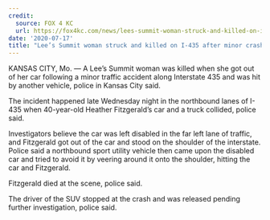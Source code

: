 ```yaml
---
credit:
  source: FOX 4 KC
  url: https://fox4kc.com/news/lees-summit-woman-struck-and-killed-on-i-435-after-minor-crash/
date: '2020-07-17'
title: "Lee’s Summit woman struck and killed on I-435 after minor crash"
---
```

KANSAS CITY, Mo. — A Lee’s Summit woman was killed when she got out of her car following a minor traffic accident along Interstate 435 and was hit by another vehicle, police in Kansas City said.

The incident happened late Wednesday night in the northbound lanes of I-435 when 40-year-old Heather Fitzgerald’s car and a truck collided, police said.

Investigators believe the car was left disabled in the far left lane of traffic, and Fitzgerald got out of the car and stood on the shoulder of the interstate. Police said a northbound sport utility vehicle then came upon the disabled car and tried to avoid it by veering around it onto the shoulder, hitting the car and Fitzgerald.

Fitzgerald died at the scene, police said.

The driver of the SUV stopped at the crash and was released pending further investigation, police said.
